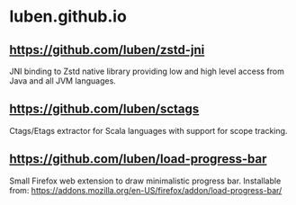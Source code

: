 # luben.github.io


## https://github.com/luben/zstd-jni

JNI binding to Zstd native library providing low and high level access from Java and all JVM languages.

## https://github.com/luben/sctags

Ctags/Etags extractor for Scala languages with support for scope tracking.

## https://github.com/luben/load-progress-bar

Small Firefox web extension to draw minimalistic progress bar. Installable from: https://addons.mozilla.org/en-US/firefox/addon/load-progress-bar/
